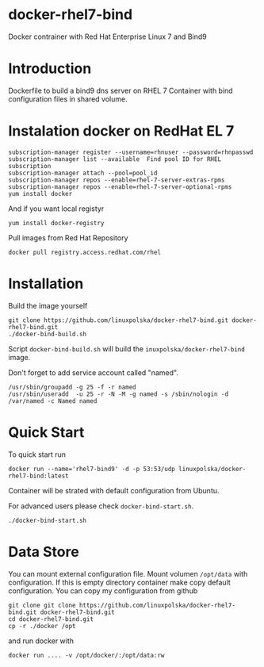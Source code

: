 docker-rhel7-bind
=================

Docker contrainer with Red Hat Enterprise Linux 7 and Bind9

# Introduction
Dockerfile to build a bind9 dns server on RHEL 7 Container with bind configuration files in shared volume.

# Instalation docker on RedHat EL 7

```
subscription-manager register --username=rhnuser --password=rhnpasswd
subscription-manager list --available  Find pool ID for RHEL subscription
subscription-manager attach --pool=pool_id
subscription-manager repos --enable=rhel-7-server-extras-rpms
subscription-manager repos --enable=rhel-7-server-optional-rpms
yum install docker 
```
And if you want local registyr

```
yum install docker-registry
```

Pull images from Red Hat Repository 

```
docker pull registry.access.redhat.com/rhel
```

# Installation
Build the image yourself

```
git clone https://github.com/linuxpolska/docker-rhel7-bind.git docker-rhel7-bind.git
./docker-bind-build.sh
```
Script `docker-bind-build.sh` will build the `inuxpolska/docker-rhel7-bind` image. 

Don't forget to add service account  called "named".
```
/usr/sbin/groupadd -g 25 -f -r named
/usr/sbin/useradd  -u 25 -r -N -M -g named -s /sbin/nologin -d /var/named -c Named named
```

# Quick Start
To quick start run
```
docker run --name='rhel7-bind9' -d -p 53:53/udp linuxpolska/docker-rhel7-bind:latest
```
Container will be strated with default configuration from Ubuntu.

For advanced users please check `docker-bind-start.sh`.
```
./docker-bind-start.sh
```

# Data Store
You can mount external configuration file. Mount volumen `/opt/data` with configuration. If this is empty directory container make copy default configuration.
You can copy my configuration from github
```
git clone git clone https://github.com/linuxpolska/docker-rhel7-bind.git docker-rhel7-bind.git
cd docker-rhel7-bind.git 
cp -r ./docker /opt
```
and run docker with
```
docker run .... -v /opt/docker/:/opt/data:rw 
```
